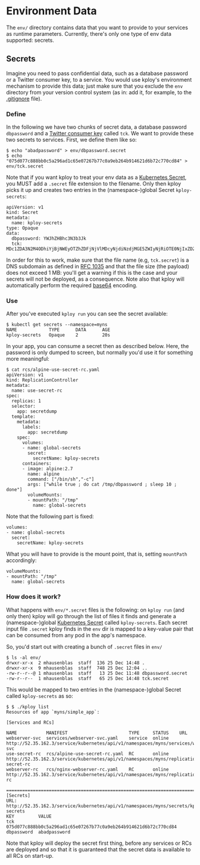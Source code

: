 # Environment Data

The `env/` directory contains data that you want to provide to your services as runtime parameters. 
Currently, there's only one type of env data supported: secrets.

## Secrets

Imagine you need to pass confidential data, such as a database password or a Twitter consumer key, to a service. 
You would use kploy's environment mechanism to provide this data; just make sure that you exclude the `env` directory from your version control system (as in: add it, for example, to the [.gitignore](https://git-scm.com/docs/gitignore) file).

### Define

In the following we have two chunks of secret data, a database password `dbpassword` and a [Twitter consumer key](https://themepacific.com/how-to-generate-api-key-consumer-token-access-key-for-twitter-oauth/994/) called `tck`. 
We want to provide these two secrets to services. First, we define them like so:

    $ echo "abadpassword" > env/dbpassword.secret
    $ echo "075d077c888bb0c5a296ad1c65e07267b77c0a9eb264b914621d6b72c770cd84" > env/tck.secret

Note that if you want kploy to treat your env data as a [Kubernetes Secret](http://kubernetes.io/v1.0/docs/user-guide/secrets.html), you MUST add a `.secret` file extension to the filename. Only then kploy picks it up and creates two entries in the (namespace-)global Secret `kploy-secrets`:

    apiVersion: v1
    kind: Secret
    metadata:
      name: kploy-secrets
    type: Opaque
    data:
      dbpassword: YWJhZHBhc3N3b3Jk
      tck: MDc1ZDA3N2M4ODhiYjBjNWEyOTZhZDFjNjVlMDcyNjdiNzdjMGE5ZWIyNjRiOTE0NjIxZDZiNzJjNzcwY2Q4NA==

In order for this to work, make sure that the file name (e.g, `tck.secret`) is a DNS subdomain as defined in [RFC 1035](http://tools.ietf.org/html/rfc1035) and that the file size (the payload) does not exceed 1 MB: you'll get a warning if this is the case and your secrets will not be deployed, as a consequence. Note also that kploy will automatically perform the required [base64](https://en.wikipedia.org/wiki/Base64) encoding.

### Use

After you've executed `kploy run` you can see the secret available:

    $ kubectl get secrets --namespace=myns
    NAME            TYPE      DATA      AGE
    kploy-secrets   Opaque    2         20s

In your app, you can consume a secret then as described below. Here, the password is only dumped to screen, but normally you'd use it for something more meaningful:

    $ cat rcs/alpine-use-secret-rc.yaml
    apiVersion: v1
    kind: ReplicationController
    metadata:
      name: use-secret-rc
    spec:
      replicas: 1
      selector:
        app: secretdump
      template:
        metadata:
          labels:
            app: secretdump
        spec:
          volumes:
          - name: global-secrets
            secret:
              secretName: kploy-secrets
          containers:
          - image: alpine:2.7
            name: alpine
            command: ["/bin/sh","-c"]
            args: ["while true ; do cat /tmp/dbpassword ; sleep 10 ; done"]
            volumeMounts:
            - mountPath: "/tmp"
              name: global-secrets

Note that the following part is fixed:


    volumes:
    - name: global-secrets
      secret:
        secretName: kploy-secrets

What you will have to provide is the mount point, that is, setting `mountPath` accordingly:

    volumeMounts:
    - mountPath: "/tmp"
      name: global-secrets

### How does it work?

What happens with `env/*.secret` files is the following: on `kploy run` (and only then) kploy will go through the list of files it finds and generate a (namespace-)global [Kubernetes Secret](http://kubernetes.io/v1.0/docs/user-guide/secrets.html) called `kploy-secrets`. Each secret input file `.secret` kploy finds in the `env` dir is mapped to a key-value pair that can be consumed from any pod in the app's namespace.

So, you'd start out with creating a bunch of `.secret` files in `env/`

    $ ls -al env/
    drwxr-xr-x  2 mhausenblas  staff  136 25 Dec 14:48 .
    drwxr-xr-x  9 mhausenblas  staff  748 25 Dec 12:04 ..
    -rw-r--r--@ 1 mhausenblas  staff   13 25 Dec 11:48 dbpassword.secret
    -rw-r--r--  1 mhausenblas  staff   65 25 Dec 14:48 tck.secret

This would be mapped to two entries in the (namespace-)global Secret called `kploy-secrets` as so:

    $ $ ./kploy list
    Resources of app `myns/simple_app`:

    [Services and RCs]

    NAME           MANIFEST                       TYPE     STATUS    URL
    webserver-svc  services/webserver-svc.yaml    service  online    http://52.35.162.3/service/kubernetes/api/v1/namespaces/myns/services/webserver-svc
    use-secret-rc  rcs/alpine-use-secret-rc.yaml  RC       online    http://52.35.162.3/service/kubernetes/api/v1/namespaces/myns/replicationcontrollers/use-secret-rc
    webserver-rc   rcs/nginx-webserver-rc.yaml    RC       online    http://52.35.162.3/service/kubernetes/api/v1/namespaces/myns/replicationcontrollers/webserver-rc

    ================================================================================
    [Secrets]
    URL: http://52.35.162.3/service/kubernetes/api/v1/namespaces/myns/secrets/kploy-secrets
    KEY         VALUE
    tck         075d077c888bb0c5a296ad1c65e07267b77c0a9eb264b914621d6b72c770cd84
    dbpassword  abadpassword

Note that kploy will deploy the secret first thing, before any services or RCs are deployed and so that it is guaranteed that the secret data is available to all RCs on start-up.